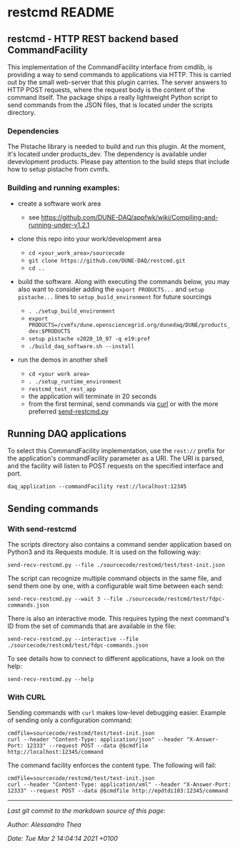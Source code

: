 # restcmd README
## restcmd - HTTP REST backend based CommandFacility
This implementation of the CommandFacility interface from cmdlib, is providing a way to send
commands to applications via HTTP. This is carried out by the small web-server that this plugin
carries. The server answers to HTTP POST requests, where the request body is the content of the
command itself. The package ships a really lightweight Python script to send commands from the
JSON files, that is located under the scripts directory.

### Dependencies
The Pistache library is needed to build and run this plugin. At the moment, it's located under products_dev. 
The dependency is available under devevlopment products. Please pay attention to the build steps that include how to setup pistache from cvmfs.

### Building and running examples:


* create a software work area
    * see https://github.com/DUNE-DAQ/appfwk/wiki/Compiling-and-running-under-v1.2.1

* clone this repo into your work/development area
    * `cd <your_work_area>/sourcecode`
    * `git clone https://github.com/DUNE-DAQ/restcmd.git`
    * `cd ..`

* build the software. Along with executing the commands below, you may also want to consider adding the `export PRODUCTS...` and `setup pistache...` lines to `setup_build_environment` for future sourcings
    * `. ./setup_build_environment`
    * `export PRODUCTS=/cvmfs/dune.opensciencegrid.org/dunedaq/DUNE/products_dev:$PRODUCTS`
    * `setup pistache v2020_10_07 -q e19:prof`
    * `./build_daq_software.sh --install` 

* run the demos in another shell
    * `cd <your work area>`
    * `. ./setup_runtime_environment`
    * `restcmd_test_rest_app`
    * the application will terminate in 20 seconds
    * from the first terminal, send commands via [curl](#sendcurl) or with the more preferred [send-restcmd.py](#sendcmd)

## Running DAQ applications
To select this CommandFacility implementation, use the `rest://` prefix for the application's commandFacility parameter as a URI.
The URI is parsed, and the facility will listen to POST requests on the specified interface and port. 

    daq_application --commandFacility rest://localhost:12345

## Sending commands

### <a name="sendcmd"></a> With send-restcmd
The scripts directory also contains a command sender application based on Python3 and its Requests module. It is used on the following way:

    send-recv-restcmd.py --file ./sourcecode/restcmd/test/test-init.json

The script can recognize multiple command objects in the same file, and send them one by one, with a configurable wait time between each send:

    send-recv-restcmd.py --wait 3 --file ./sourcecode/restcmd/test/fdpc-commands.json

There is also an interactive mode. This requires typing the next command's ID from the set of commands that are available in the file:

    send-recv-restcmd.py --interactive --file ./sourcecode/restcmd/test/fdpc-commands.json

To see details how to connect to different applications, have a look on the help:

    send-recv-restcmd.py --help

### <a name="sendcurl"></a> With CURL
Sending commands with `curl` makes low-level debugging easier.
Example of sending only a configuration command:

    cmdfile=sourcecode/restcmd/test/test-init.json
    curl --header "Content-Type: application/json" --header "X-Answer-Port: 12333" --request POST --data @$cmdfile http://localhost:12345/command

The command facility enforces the content type. The following will fail:

    cmdfile=sourcecode/restcmd/test/test-init.json
    curl --header "Content-Type: application/xml" --header "X-Answer-Port: 12333" --request POST --data @$cmdfile http://epdtdi103:12345/command


-----

_Last git commit to the markdown source of this page:_


_Author: Alessandro Thea_

_Date: Tue Mar 2 14:04:14 2021 +0100_
